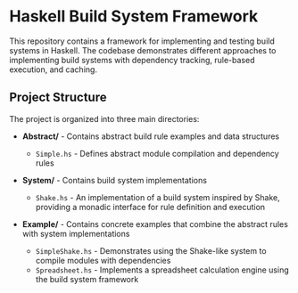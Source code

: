 # Haskell Build System Framework

This repository contains a framework for implementing and testing build systems in Haskell. The codebase demonstrates different approaches to implementing build systems with dependency tracking, rule-based execution, and caching.

## Project Structure

The project is organized into three main directories:

- **Abstract/** - Contains abstract build rule examples and data structures
  - `Simple.hs` - Defines abstract module compilation and dependency rules

- **System/** - Contains build system implementations
  - `Shake.hs` - An implementation of a build system inspired by Shake, providing a monadic interface for rule definition and execution

- **Example/** - Contains concrete examples that combine the abstract rules with system implementations
  - `SimpleShake.hs` - Demonstrates using the Shake-like system to compile modules with dependencies
  - `Spreadsheet.hs` - Implements a spreadsheet calculation engine using the build system framework
